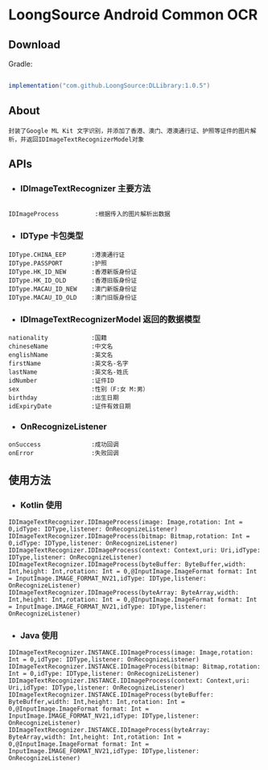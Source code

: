 # LoongSource Android Common OCR

## Download

Gradle:

```groovy

implementation("com.github.LoongSource:DLLibrary:1.0.5")
```

## About

    封装了Google ML Kit 文字识别，并添加了香港、澳门、港澳通行证、护照等证件的图片解析，并返回IDImageTextRecognizerModel对象

## APIs

* ### IDImageTextRecognizer 主要方法

```

IDImageProcess          :根据传入的图片解析出数据
```

* ### IDType 卡包类型

```
IDType.CHINA_EEP       :港澳通行证
IDType.PASSPORT        :护照
IDType.HK_ID_NEW       :香港新版身份证
IDType.HK_ID_OLD       :香港旧版身份证
IDType.MACAU_ID_NEW    :澳门新版身份证
IDType.MACAU_ID_OLD    :澳门旧版身份证
```

* ### IDImageTextRecognizerModel 返回的数据模型

```
nationality            :国籍
chineseName            :中文名
englishName            :英文名
firstName              :英文名-名字
lastName               :英文名-姓氏
idNumber               :证件ID
sex                    :性别（F:女 M:男）
birthday               :出生日期
idExpiryDate           :证件有效日期
```

* ### OnRecognizeListener

```
onSuccess              :成功回调
onError                :失败回调
```

## 使用方法

* ### Kotlin 使用

```
IDImageTextRecognizer.IDImageProcess(image: Image,rotation: Int = 0,idType: IDType,listener: OnRecognizeListener)
IDImageTextRecognizer.IDImageProcess(bitmap: Bitmap,rotation: Int = 0,idType: IDType,listener: OnRecognizeListener)
IDImageTextRecognizer.IDImageProcess(context: Context,uri: Uri,idType: IDType,listener: OnRecognizeListener)
IDImageTextRecognizer.IDImageProcess(byteBuffer: ByteBuffer,width: Int,height: Int,rotation: Int = 0,@InputImage.ImageFormat format: Int = InputImage.IMAGE_FORMAT_NV21,idType: IDType,listener: OnRecognizeListener)
IDImageTextRecognizer.IDImageProcess(byteArray: ByteArray,width: Int,height: Int,rotation: Int = 0,@InputImage.ImageFormat format: Int = InputImage.IMAGE_FORMAT_NV21,idType: IDType,listener: OnRecognizeListener)
```

* ### Java 使用

```
IDImageTextRecognizer.INSTANCE.IDImageProcess(image: Image,rotation: Int = 0,idType: IDType,listener: OnRecognizeListener)
IDImageTextRecognizer.INSTANCE.IDImageProcess(bitmap: Bitmap,rotation: Int = 0,idType: IDType,listener: OnRecognizeListener)
IDImageTextRecognizer.INSTANCE.IDImageProcess(context: Context,uri: Uri,idType: IDType,listener: OnRecognizeListener)
IDImageTextRecognizer.INSTANCE.IDImageProcess(byteBuffer: ByteBuffer,width: Int,height: Int,rotation: Int = 0,@InputImage.ImageFormat format: Int = InputImage.IMAGE_FORMAT_NV21,idType: IDType,listener: OnRecognizeListener)
IDImageTextRecognizer.INSTANCE.IDImageProcess(byteArray: ByteArray,width: Int,height: Int,rotation: Int = 0,@InputImage.ImageFormat format: Int = InputImage.IMAGE_FORMAT_NV21,idType: IDType,listener: OnRecognizeListener)
```




